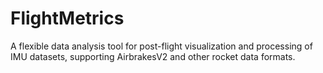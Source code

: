 # FlightMetrics
A flexible data analysis tool for post-flight visualization and processing of IMU datasets, supporting AirbrakesV2 and other rocket data formats.
